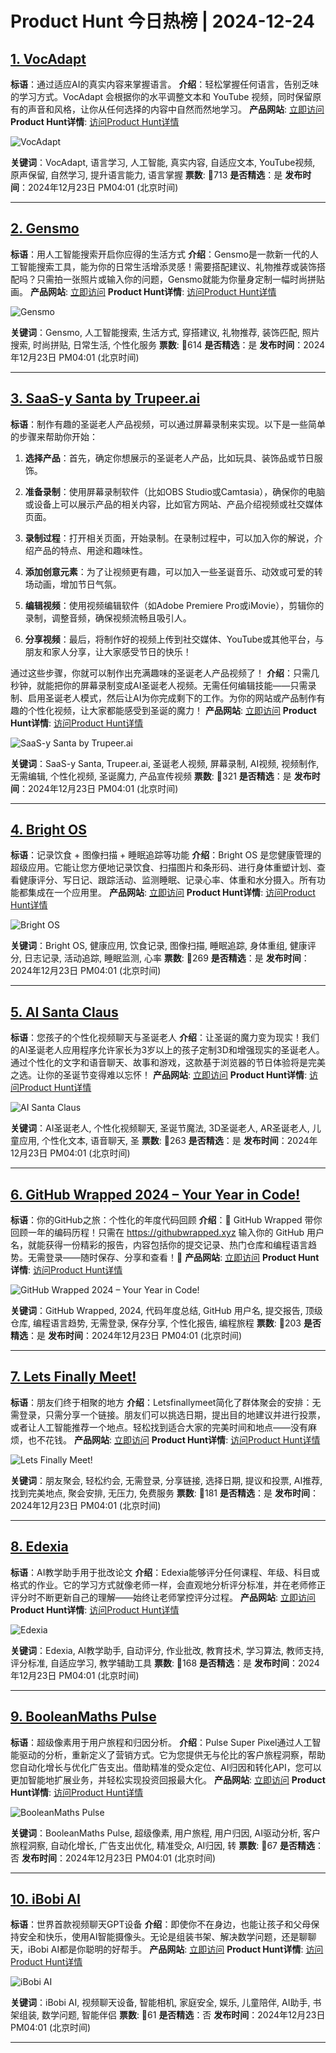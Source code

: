 # Product Hunt 今日热榜 | 2024-12-24

## [1. VocAdapt](https://www.producthunt.com/posts/vocadapt?utm_campaign=producthunt-api&utm_medium=api-v2&utm_source=Application%3A+phtrends+%28ID%3A+147529%29)
**标语**：通过适应AI的真实内容来掌握语言。
**介绍**：轻松掌握任何语言，告别乏味的学习方式。VocAdapt 会根据你的水平调整文本和 YouTube 视频，同时保留原有的声音和风格，让你从任何选择的内容中自然而然地学习。
**产品网站**: [立即访问](https://www.producthunt.com/r/TQUESACVPNHPQE?utm_campaign=producthunt-api&utm_medium=api-v2&utm_source=Application%3A+phtrends+%28ID%3A+147529%29)
**Product Hunt详情**: [访问Product Hunt详情](https://www.producthunt.com/posts/vocadapt?utm_campaign=producthunt-api&utm_medium=api-v2&utm_source=Application%3A+phtrends+%28ID%3A+147529%29)

![VocAdapt](https://ph-files.imgix.net/0c1056fb-555c-4cde-819e-5445e597ff34.png?auto=format&fit=crop&frame=1&h=512&w=1024)

**关键词**：VocAdapt, 语言学习, 人工智能, 真实内容, 自适应文本, YouTube视频, 原声保留, 自然学习, 提升语言能力, 语言掌握
**票数**: 🔺713
**是否精选**：是
**发布时间**：2024年12月23日 PM04:01 (北京时间)

---

## [2. Gensmo](https://www.producthunt.com/posts/gensmo?utm_campaign=producthunt-api&utm_medium=api-v2&utm_source=Application%3A+phtrends+%28ID%3A+147529%29)
**标语**：用人工智能搜索开启你应得的生活方式
**介绍**：Gensmo是一款新一代的人工智能搜索工具，能为你的日常生活增添灵感！需要搭配建议、礼物推荐或装饰搭配吗？只需拍一张照片或输入你的问题，Gensmo就能为你量身定制一幅时尚拼贴画。
**产品网站**: [立即访问](https://www.producthunt.com/r/PUFCKXNPUYLOYL?utm_campaign=producthunt-api&utm_medium=api-v2&utm_source=Application%3A+phtrends+%28ID%3A+147529%29)
**Product Hunt详情**: [访问Product Hunt详情](https://www.producthunt.com/posts/gensmo?utm_campaign=producthunt-api&utm_medium=api-v2&utm_source=Application%3A+phtrends+%28ID%3A+147529%29)

![Gensmo](https://ph-files.imgix.net/660ff4ea-3d1e-4851-965b-ab81f175d077.jpeg?auto=format&fit=crop&frame=1&h=512&w=1024)

**关键词**：Gensmo, 人工智能搜索, 生活方式, 穿搭建议, 礼物推荐, 装饰匹配, 照片搜索, 时尚拼贴, 日常生活, 个性化服务
**票数**: 🔺614
**是否精选**：是
**发布时间**：2024年12月23日 PM04:01 (北京时间)

---

## [3. SaaS-y Santa by Trupeer.ai](https://www.producthunt.com/posts/saas-y-santa-by-trupeer-ai?utm_campaign=producthunt-api&utm_medium=api-v2&utm_source=Application%3A+phtrends+%28ID%3A+147529%29)
**标语**：制作有趣的圣诞老人产品视频，可以通过屏幕录制来实现。以下是一些简单的步骤来帮助你开始：

1. **选择产品**：首先，确定你想展示的圣诞老人产品，比如玩具、装饰品或节日服饰。

2. **准备录制**：使用屏幕录制软件（比如OBS Studio或Camtasia），确保你的电脑或设备上可以展示产品的相关内容，比如官方网站、产品介绍视频或社交媒体页面。

3. **录制过程**：打开相关页面，开始录制。在录制过程中，可以加入你的解说，介绍产品的特点、用途和趣味性。

4. **添加创意元素**：为了让视频更有趣，可以加入一些圣诞音乐、动效或可爱的转场动画，增加节日气氛。

5. **编辑视频**：使用视频编辑软件（如Adobe Premiere Pro或iMovie），剪辑你的录制，调整音频，确保视频流畅且吸引人。

6. **分享视频**：最后，将制作好的视频上传到社交媒体、YouTube或其他平台，与朋友和家人分享，让大家感受节日的快乐！

通过这些步骤，你就可以制作出充满趣味的圣诞老人产品视频了！
**介绍**：只需几秒钟，就能把你的屏幕录制变成AI圣诞老人视频。无需任何编辑技能——只需录制、启用圣诞老人模式，然后让AI为你完成剩下的工作。为你的网站或产品制作有趣的个性化视频，让大家都能感受到圣诞的魔力！
**产品网站**: [立即访问](https://www.producthunt.com/r/ZRP6UWUB3LE62M?utm_campaign=producthunt-api&utm_medium=api-v2&utm_source=Application%3A+phtrends+%28ID%3A+147529%29)
**Product Hunt详情**: [访问Product Hunt详情](https://www.producthunt.com/posts/saas-y-santa-by-trupeer-ai?utm_campaign=producthunt-api&utm_medium=api-v2&utm_source=Application%3A+phtrends+%28ID%3A+147529%29)

![SaaS-y Santa by Trupeer.ai](https://ph-files.imgix.net/a4015bb9-a942-4992-bcc1-f6e237f95d12.jpeg?auto=format&fit=crop&frame=1&h=512&w=1024)

**关键词**：SaaS-y Santa, Trupeer.ai, 圣诞老人视频, 屏幕录制, AI视频, 视频制作, 无需编辑, 个性化视频, 圣诞魔力, 产品宣传视频
**票数**: 🔺321
**是否精选**：是
**发布时间**：2024年12月23日 PM04:01 (北京时间)

---

## [4. Bright OS](https://www.producthunt.com/posts/bright-os?utm_campaign=producthunt-api&utm_medium=api-v2&utm_source=Application%3A+phtrends+%28ID%3A+147529%29)
**标语**：记录饮食 + 图像扫描 + 睡眠追踪等功能
**介绍**：Bright OS 是您健康管理的超级应用。它能让您方便地记录饮食、扫描图片和条形码、进行身体重塑计划、查看健康评分、写日记、跟踪活动、监测睡眠、记录心率、体重和水分摄入。所有功能都集成在一个应用里。
**产品网站**: [立即访问](https://www.producthunt.com/r/BMOACGNSAWOOUP?utm_campaign=producthunt-api&utm_medium=api-v2&utm_source=Application%3A+phtrends+%28ID%3A+147529%29)
**Product Hunt详情**: [访问Product Hunt详情](https://www.producthunt.com/posts/bright-os?utm_campaign=producthunt-api&utm_medium=api-v2&utm_source=Application%3A+phtrends+%28ID%3A+147529%29)

![Bright OS](https://ph-files.imgix.net/a46453aa-2970-4809-8dad-bd3872591489.png?auto=format&fit=crop&frame=1&h=512&w=1024)

**关键词**：Bright OS, 健康应用, 饮食记录, 图像扫描, 睡眠追踪, 身体重组, 健康评分, 日志记录, 活动追踪, 睡眠监测, 心率
**票数**: 🔺269
**是否精选**：是
**发布时间**：2024年12月23日 PM04:01 (北京时间)

---

## [5. AI Santa Claus](https://www.producthunt.com/posts/ai-santa-claus?utm_campaign=producthunt-api&utm_medium=api-v2&utm_source=Application%3A+phtrends+%28ID%3A+147529%29)
**标语**：您孩子的个性化视频聊天与圣诞老人
**介绍**：让圣诞的魔力变为现实！我们的AI圣诞老人应用程序允许家长为3岁以上的孩子定制3D和增强现实的圣诞老人。通过个性化的文字和语音聊天、故事和游戏，这款基于浏览器的节日体验将是完美之选。让你的圣诞节变得难以忘怀！
**产品网站**: [立即访问](https://www.producthunt.com/r/QBXWBP2CDOPIRQ?utm_campaign=producthunt-api&utm_medium=api-v2&utm_source=Application%3A+phtrends+%28ID%3A+147529%29)
**Product Hunt详情**: [访问Product Hunt详情](https://www.producthunt.com/posts/ai-santa-claus?utm_campaign=producthunt-api&utm_medium=api-v2&utm_source=Application%3A+phtrends+%28ID%3A+147529%29)

![AI Santa Claus](https://ph-files.imgix.net/a4a309f2-164d-4e25-9d90-5c1fa5a07edd.png?auto=format&fit=crop&frame=1&h=512&w=1024)

**关键词**：AI圣诞老人, 个性化视频聊天, 圣诞节魔法, 3D圣诞老人, AR圣诞老人, 儿童应用, 个性化文本, 语音聊天, 圣
**票数**: 🔺263
**是否精选**：是
**发布时间**：2024年12月23日 PM04:01 (北京时间)

---

## [6. GitHub Wrapped 2024 – Your Year in Code!](https://www.producthunt.com/posts/github-wrapped-2024-your-year-in-code?utm_campaign=producthunt-api&utm_medium=api-v2&utm_source=Application%3A+phtrends+%28ID%3A+147529%29)
**标语**：你的GitHub之旅：个性化的年度代码回顾
**介绍**：🎉 GitHub Wrapped 带你回顾一年的编码历程！只需在 https://githubwrapped.xyz 输入你的 GitHub 用户名，就能获得一份精彩的报告，内容包括你的提交记录、热门仓库和编程语言趋势。无需登录——随时保存、分享和查看！🌟
**产品网站**: [立即访问](https://www.producthunt.com/r/PH77HCCPOJ4AVT?utm_campaign=producthunt-api&utm_medium=api-v2&utm_source=Application%3A+phtrends+%28ID%3A+147529%29)
**Product Hunt详情**: [访问Product Hunt详情](https://www.producthunt.com/posts/github-wrapped-2024-your-year-in-code?utm_campaign=producthunt-api&utm_medium=api-v2&utm_source=Application%3A+phtrends+%28ID%3A+147529%29)

![GitHub Wrapped 2024 – Your Year in Code!](https://ph-files.imgix.net/dabce3fc-01a4-4315-98d1-bebf854d367f.png?auto=format&fit=crop&frame=1&h=512&w=1024)

**关键词**：GitHub Wrapped, 2024, 代码年度总结, GitHub 用户名, 提交报告, 顶级仓库, 编程语言趋势, 无需登录, 保存分享, 个性化报告, 编程旅程
**票数**: 🔺203
**是否精选**：是
**发布时间**：2024年12月23日 PM04:01 (北京时间)

---

## [7. Lets Finally Meet!](https://www.producthunt.com/posts/lets-finally-meet?utm_campaign=producthunt-api&utm_medium=api-v2&utm_source=Application%3A+phtrends+%28ID%3A+147529%29)
**标语**：朋友们终于相聚的地方
**介绍**：Letsfinallymeet简化了群体聚会的安排：无需登录，只需分享一个链接。朋友们可以挑选日期，提出目的地建议并进行投票，或者让人工智能推荐一个地点。轻松找到适合大家的完美时间和地点——没有麻烦，也不花钱。
**产品网站**: [立即访问](https://www.producthunt.com/r/ES26QGKDJ2EEZU?utm_campaign=producthunt-api&utm_medium=api-v2&utm_source=Application%3A+phtrends+%28ID%3A+147529%29)
**Product Hunt详情**: [访问Product Hunt详情](https://www.producthunt.com/posts/lets-finally-meet?utm_campaign=producthunt-api&utm_medium=api-v2&utm_source=Application%3A+phtrends+%28ID%3A+147529%29)

![Lets Finally Meet!](https://ph-files.imgix.net/06ba7132-c238-4fc9-b7d1-99a195cfb0ec.jpeg?auto=format&fit=crop&frame=1&h=512&w=1024)

**关键词**：朋友聚会, 轻松约会, 无需登录, 分享链接, 选择日期, 提议和投票, AI推荐, 找到完美地点, 聚会安排, 无压力, 免费服务
**票数**: 🔺181
**是否精选**：是
**发布时间**：2024年12月23日 PM04:01 (北京时间)

---

## [8. Edexia](https://www.producthunt.com/posts/edexia-2?utm_campaign=producthunt-api&utm_medium=api-v2&utm_source=Application%3A+phtrends+%28ID%3A+147529%29)
**标语**：AI教学助手用于批改论文
**介绍**：Edexia能够评分任何课程、年级、科目或格式的作业。它的学习方式就像老师一样，会直观地分析评分标准，并在老师修正评分时不断更新自己的理解——始终让老师掌控评分过程。
**产品网站**: [立即访问](https://www.producthunt.com/r/NLGQBRODI2RFLM?utm_campaign=producthunt-api&utm_medium=api-v2&utm_source=Application%3A+phtrends+%28ID%3A+147529%29)
**Product Hunt详情**: [访问Product Hunt详情](https://www.producthunt.com/posts/edexia-2?utm_campaign=producthunt-api&utm_medium=api-v2&utm_source=Application%3A+phtrends+%28ID%3A+147529%29)

![Edexia](https://ph-files.imgix.net/2316c5b3-a214-4a35-a302-b9f24ed6b827.png?auto=format&fit=crop&frame=1&h=512&w=1024)

**关键词**：Edexia, AI教学助手, 自动评分, 作业批改, 教育技术, 学习算法, 教师支持, 评分标准, 自适应学习, 教学辅助工具
**票数**: 🔺168
**是否精选**：是
**发布时间**：2024年12月23日 PM04:01 (北京时间)

---

## [9. BooleanMaths Pulse ](https://www.producthunt.com/posts/booleanmaths-pulse?utm_campaign=producthunt-api&utm_medium=api-v2&utm_source=Application%3A+phtrends+%28ID%3A+147529%29)
**标语**：超级像素用于用户旅程和归因分析。
**介绍**：Pulse Super Pixel通过人工智能驱动的分析，重新定义了营销方式。它为您提供无与伦比的客户旅程洞察，帮助您自动化增长与优化广告支出。借助精准的受众定位、AI归因和转化API，您可以更加智能地扩展业务，并轻松实现投资回报最大化。
**产品网站**: [立即访问](https://www.producthunt.com/r/Z7DZ54NTAZ554O?utm_campaign=producthunt-api&utm_medium=api-v2&utm_source=Application%3A+phtrends+%28ID%3A+147529%29)
**Product Hunt详情**: [访问Product Hunt详情](https://www.producthunt.com/posts/booleanmaths-pulse?utm_campaign=producthunt-api&utm_medium=api-v2&utm_source=Application%3A+phtrends+%28ID%3A+147529%29)

![BooleanMaths Pulse ](https://ph-files.imgix.net/fff3ea1d-c275-4c30-a2ae-40bc017b9ba0.png?auto=format&fit=crop&frame=1&h=512&w=1024)

**关键词**：BooleanMaths Pulse, 超级像素, 用户旅程, 用户归因, AI驱动分析, 客户旅程洞察, 自动化增长, 广告支出优化, 精准受众, AI归因, 转
**票数**: 🔺67
**是否精选**：否
**发布时间**：2024年12月23日 PM04:01 (北京时间)

---

## [10. iBobi AI](https://www.producthunt.com/posts/ibobi-ai?utm_campaign=producthunt-api&utm_medium=api-v2&utm_source=Application%3A+phtrends+%28ID%3A+147529%29)
**标语**：世界首款视频聊天GPT设备
**介绍**：即使你不在身边，也能让孩子和父母保持安全和快乐，使用AI智能摄像头。无论是组装书架、解决数学问题，还是聊聊天，iBobi AI都是你聪明的好帮手。
**产品网站**: [立即访问](https://www.producthunt.com/r/6YLUFU2VR2CBYV?utm_campaign=producthunt-api&utm_medium=api-v2&utm_source=Application%3A+phtrends+%28ID%3A+147529%29)
**Product Hunt详情**: [访问Product Hunt详情](https://www.producthunt.com/posts/ibobi-ai?utm_campaign=producthunt-api&utm_medium=api-v2&utm_source=Application%3A+phtrends+%28ID%3A+147529%29)

![iBobi AI](https://ph-files.imgix.net/80f21107-488c-478e-9fc8-d17ce7d6dbdc.png?auto=format&fit=crop&frame=1&h=512&w=1024)

**关键词**：iBobi AI, 视频聊天设备, 智能相机, 家庭安全, 娱乐, 儿童陪伴, AI助手, 书架组装, 数学问题, 智能伴侣
**票数**: 🔺61
**是否精选**：否
**发布时间**：2024年12月23日 PM04:01 (北京时间)

---

